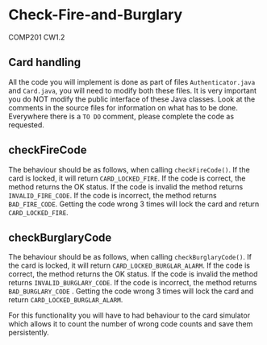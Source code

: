 # Check-Fire-and-Burglary
COMP201 CW1.2

## Card handling
All the code you will implement is done as part of files `Authenticator.java` and
`Card.java`, you will need to modify both these files. It is very important you do
NOT modify the public interface of these Java classes.
Look at the comments in the source files for information on what has to be
done. Everywhere there is a `TO DO` comment, please complete the code as
requested.

## checkFireCode
The behaviour should be as follows, when calling `checkFireCode()`. If the card
is locked, it will return `CARD_LOCKED_FIRE`. If the code is correct, the method
returns the OK status. If the code is invalid the method returns
`INVALID_FIRE_CODE`. If the code is incorrect, the method returns
`BAD_FIRE_CODE`. Getting the code wrong 3 times will lock the card and return
`CARD_LOCKED_FIRE`.

## checkBurglaryCode
The behaviour should be as follows, when calling `checkBurglaryCode()`. If the
card is locked, it will return `CARD_LOCKED_BURGLAR_ALARM`. If the code
is correct, the method returns the OK status. If the code is invalid the method
returns `INVALID_BURGLARY_CODE`. If the code is incorrect, the method
returns `BAD_BURGLARY_CODE` . Getting the code wrong 3 times will lock
the card and return `CARD_LOCKED_BURGLAR_ALARM`.

For this functionality you will have to had behaviour to the card simulator which
allows it to count the number of wrong code counts and save them persistently.

